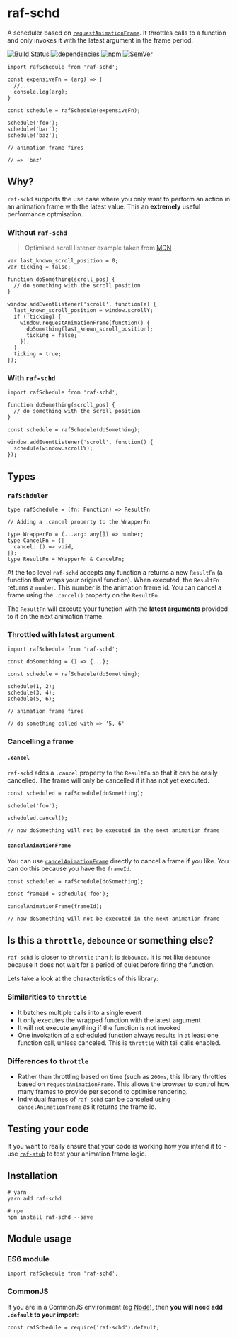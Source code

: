 raf-schd
========

A scheduler based on [`requestAnimationFrame`](https://developer.mozilla.org/en-US/docs/Web/API/window/requestAnimationFrame). It throttles calls to a function and only invokes it with the latest argument in the frame period.

[![Build Status](https://travis-ci.org/alexreardon/raf-schd.svg?branch=master)](https://travis-ci.org/alexreardon/raf-schd) [![dependencies](https://david-dm.org/alexreardon/raf-schd.svg)](https://david-dm.org/alexreardon/raf-schd) [![npm](https://img.shields.io/npm/v/raf-schd.svg)](https://www.npmjs.com/package/raf-schd) [![SemVer](https://img.shields.io/badge/SemVer-2.0.0-brightgreen.svg)](http://semver.org/spec/v2.0.0.html)

    import rafSchedule from 'raf-schd';

    const expensiveFn = (arg) => {
      //...
      console.log(arg);
    }

    const schedule = rafSchedule(expensiveFn);

    schedule('foo');
    schedule('bar');
    schedule('baz');

    // animation frame fires

    // => 'baz'

Why?
----

`raf-schd` supports the use case where you only want to perform an action in an animation frame with the latest value. This an **extremely** useful performance optmisation.

### Without `raf-schd`

> Optimised scroll listener example taken from [MDN](https://developer.mozilla.org/en-US/docs/Web/Events/scroll)

    var last_known_scroll_position = 0;
    var ticking = false;

    function doSomething(scroll_pos) {
      // do something with the scroll position
    }

    window.addEventListener('scroll', function(e) {
      last_known_scroll_position = window.scrollY;
      if (!ticking) {
        window.requestAnimationFrame(function() {
          doSomething(last_known_scroll_position);
          ticking = false;
        });
      }
      ticking = true;
    });

### With `raf-schd`

    import rafSchedule from 'raf-schd';

    function doSomething(scroll_pos) {
      // do something with the scroll position
    }

    const schedule = rafSchedule(doSomething);

    window.addEventListener('scroll', function() {
      schedule(window.scrollY);
    });

Types
-----

### `rafSchduler`

    type rafSchedule = (fn: Function) => ResultFn

    // Adding a .cancel property to the WrapperFn

    type WrapperFn = (...arg: any[]) => number;
    type CancelFn = {|
      cancel: () => void,
    |};
    type ResultFn = WrapperFn & CancelFn;

At the top level `raf-schd` accepts any function a returns a new `ResultFn` (a function that wraps your original function). When executed, the `ResultFn` returns a `number`. This number is the animation frame id. You can cancel a frame using the `.cancel()` property on the `ResultFn`.

The `ResultFn` will execute your function with the **latest arguments** provided to it on the next animation frame.

### Throttled with latest argument

    import rafSchedule from 'raf-schd';

    const doSomething = () => {...};

    const schedule = rafSchedule(doSomething);

    schedule(1, 2);
    schedule(3, 4);
    schedule(5, 6);

    // animation frame fires

    // do something called with => '5, 6'

### Cancelling a frame

#### `.cancel`

`raf-schd` adds a `.cancel` property to the `ResultFn` so that it can be easily cancelled. The frame will only be cancelled if it has not yet executed.

    const scheduled = rafSchedule(doSomething);

    schedule('foo');

    scheduled.cancel();

    // now doSomething will not be executed in the next animation frame

#### `cancelAnimationFrame`

You can use [`cancelAnimationFrame`](https://developer.mozilla.org/en-US/docs/Web/API/Window/cancelAnimationFrame) directly to cancel a frame if you like. You can do this because you have the `frameId`.

    const scheduled = rafSchedule(doSomething);

    const frameId = schedule('foo');

    cancelAnimationFrame(frameId);

    // now doSomething will not be executed in the next animation frame

Is this a `throttle`, `debounce` or something else?
---------------------------------------------------

`raf-schd` is closer to `throttle` than it is `debounce`. It is not like `debounce` because it does not wait for a period of quiet before firing the function.

Lets take a look at the characteristics of this library:

### Similarities to `throttle`

-   It batches multiple calls into a single event
-   It only executes the wrapped function with the latest argument
-   It will not execute anything if the function is not invoked
-   One invokation of a scheduled function always results in at least one function call, unless canceled. This is `throttle` with tail calls enabled.

### Differences to `throttle`

-   Rather than throttling based on time (such as `200ms`, this library throttles based on `requestAnimationFrame`. This allows the browser to control how many frames to provide per second to optimise rendering.
-   Individual frames of `raf-schd` can be canceled using `cancelAnimationFrame` as it returns the frame id.

Testing your code
-----------------

If you want to really ensure that your code is working how you intend it to - use [`raf-stub`](https://github.com/alexreardon/raf-stub) to test your animation frame logic.

Installation
------------

    # yarn
    yarn add raf-schd

    # npm
    npm install raf-schd --save

Module usage
------------

### ES6 module

    import rafSchedule from 'raf-schd';

### CommonJS

If you are in a CommonJS environment (eg [Node](https://nodejs.org)), then **you will need add `.default` to your import**:

    const rafSchedule = require('raf-schd').default;
